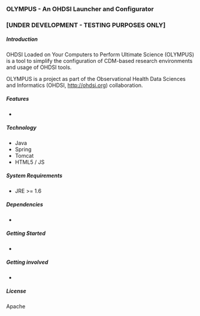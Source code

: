 ### OLYMPUS - An OHDSI Launcher and Configurator 
### [UNDER DEVELOPMENT - TESTING PURPOSES ONLY] 

##### Introduction

OHDSI Loaded on Your Computers to Perform Ultimate Science (OLYMPUS) is a tool to simplify the configuration of CDM-based research environments and usage of OHDSI tools.

OLYMPUS is a project as part of the Observational Health Data Sciences and Informatics (OHDSI, http://ohdsi.org) collaboration.

##### Features
* 

##### Technology
* Java
* Spring
* Tomcat
* HTML5 / JS

##### System Requirements
* JRE >= 1.6

##### Dependencies
* 

##### Getting Started
* 

##### Getting involved
* 
	
##### License
Apache
